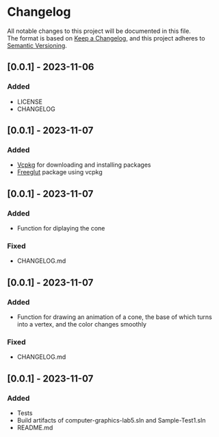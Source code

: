 # Changelog

All notable changes to this project will be documented in this file.  
The format is based on [Keep a Changelog](https://keepachangelog.com/en/1.0.0/), and this project adheres
to [Semantic Versioning](https://semver.org/spec/v2.0.0.html).

## [0.0.1] - 2023-11-06

### Added

- LICENSE
- CHANGELOG

## [0.0.1] - 2023-11-07

### Added

- [Vcpkg](https://vcpkg.io/en/index.html) for downloading and installing packages
- [Freeglut](https://freeglut.sourceforge.net) package using vcpkg

## [0.0.1] - 2023-11-07

### Added

- Function for diplaying the cone 

### Fixed 

- CHANGELOG.md

## [0.0.1] - 2023-11-07

### Added

- Function for drawing an animation of a cone, the base of which turns into a vertex, and the color changes smoothly

### Fixed 

- CHANGELOG.md

## [0.0.1] - 2023-11-07

### Added

- Tests
- Build artifacts of computer-graphics-lab5.sln and Sample-Test1.sln
- README.md
